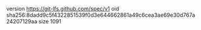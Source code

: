 version https://git-lfs.github.com/spec/v1
oid sha256:8dadd9c5f4322851539f0d3e644662861a49c6cea3ae69e30d767a24207129aa
size 1091
